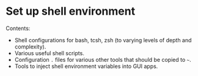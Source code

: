 # Set up shell environment

Contents:

* Shell configurations for bash, tcsh, zsh (to varying levels of depth and complexity).
* Various useful shell scripts.
* Configuration `.` files for various other tools that should be copied to `~`.
* Tools to inject shell environment variables into GUI apps.
